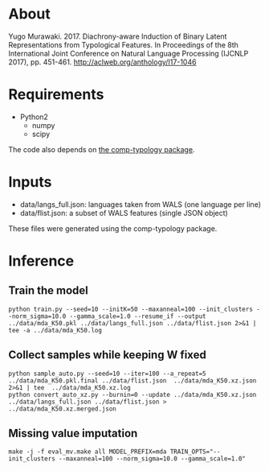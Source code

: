 # About

  Yugo Murawaki. 2017.  Diachrony-aware Induction of Binary Latent
  Representations from Typological Features.  In Proceedings of the
  8th International Joint Conference on Natural Language Processing
  (IJCNLP 2017), pp. 451-461.
  http://aclweb.org/anthology/I17-1046


# Requirements

- Python2
    - numpy
    - scipy

The code also depends on [the comp-typology package](https://github.com/murawaki/comp-typology).



# Inputs

- data/langs_full.json: languages taken from WALS (one language per line)
- data/flist.json: a subset of WALS features (single JSON object)

These files were generated using the comp-typology package.


# Inference

## Train the model

```
python train.py --seed=10 --initK=50 --maxanneal=100 --init_clusters --norm_sigma=10.0 --gamma_scale=1.0 --resume_if --output ../data/mda_K50.pkl ../data/langs_full.json ../data/flist.json 2>&1 | tee -a ../data/mda_K50.log
```

## Collect samples while keeping W fixed

```
python sample_auto.py --seed=10 --iter=100 --a_repeat=5 ../data/mda_K50.pkl.final ../data/flist.json  ../data/mda_K50.xz.json 2>&1 | tee  ../data/mda_K50.xz.log
python convert_auto_xz.py --burnin=0 --update ../data/mda_K50.xz.json ../data/langs_full.json ../data/flist.json > ../data/mda_K50.xz.merged.json
```


## Missing value imputation

```
make -j -f eval_mv.make all MODEL_PREFIX=mda TRAIN_OPTS="--init_clusters --maxanneal=100 --norm_sigma=10.0 --gamma_scale=1.0"

```
